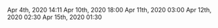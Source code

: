 Apr 4th, 2020 14:11
Apr 10th, 2020 18:00
Apr 11th, 2020 03:00
Apr 12th, 2020 02:30
Apr 15th, 2020 01:30